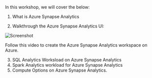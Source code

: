 In this workshop, we will cover the below:
1. What is Azure Synapse Analytics

2. Walkthrough the Azure Synapse Analytics UI:

![Screenshot](screenshot.png)

Follow this video to create the Azure Synapse Analytics workspace on Azure.

3. SQL Analytics Worksload on Azure Synapse Analytics
4. Spark Analytics workload for Azure Synapse Analytics
5. Compute Options on Azure Synapse Analytics.
